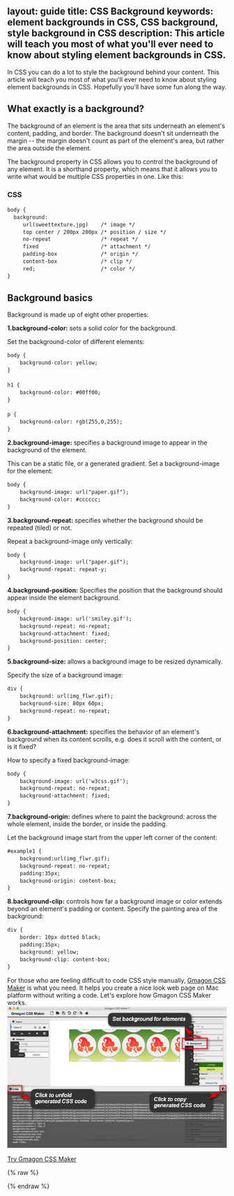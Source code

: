 layout: guide
title: CSS Background 
keywords: element backgrounds in CSS, CSS background, style background in CSS
description: This article will teach you most of what you'll ever need to know about styling element backgrounds in CSS.
---


In CSS you can do a lot to style the background behind your content. This article will teach you most of what you'll ever need to know about styling element backgrounds in CSS. Hopefully you'll have some fun along the way. 

## What exactly is a background?
The background of an element is the area that sits underneath an element's content, padding, and border. The background doesn't sit underneath the margin -- the margin doesn't count as part of the element's area, but rather the area outside the element.

The background property in CSS allows you to control the background of any element. It is a shorthand property, which means that it allows you to write what would be multiple CSS properties in one. Like this:

### CSS
```html
body {
  background:
     url(sweettexture.jpg)    /* image */
     top center / 200px 200px /* position / size */
     no-repeat                /* repeat */
     fixed                    /* attachment */
     padding-box              /* origin */
     content-box              /* clip */
     red;                     /* color */
}
```

## Background basics
Background is made up of eight other properties:

**1.background-color:** sets a solid color for the background.

Set the background-color of different elements: 

```html
body {
    background-color: yellow;
}

h1 {
    background-color: #00ff00;
}

p {
    background-color: rgb(255,0,255);
}
```

**2.background-image:** specifies a background image to appear in the background of the element. 

This can be a static file, or a generated gradient. 
Set a background-image for the <body> element:
```html
body {
    background-image: url("paper.gif");
    background-color: #cccccc;
}
```

**3.background-repeat:** specifies whether the background should be repeated (tiled) or not.

Repeat a background-image only vertically:
```html
body {
    background-image: url("paper.gif");
    background-repeat: repeat-y;
}
```

**4.background-position:** Specifies the position that the background should appear inside the element background.

```html
body { 
    background-image: url('smiley.gif');
    background-repeat: no-repeat;
    background-attachment: fixed;
    background-position: center; 
}
```
**5.background-size:** allows a background image to be resized dynamically.

Specify the size of a background image:
```html
div {
    background: url(img_flwr.gif);
    background-size: 80px 60px;
    background-repeat: no-repeat;
}
```

**6.background-attachment:** specifies the behavior of an element's background when its content scrolls, e.g. does it scroll with the content, or is it fixed?

How to specify a fixed background-image:
```html
body { 
    background-image: url('w3css.gif');
    background-repeat: no-repeat;
    background-attachment: fixed;
}
```

**7.background-origin:** defines where to paint the background: across the whole element, inside the border, or inside the padding.

Let the background image start from the upper left corner of the content:
```html
#example1 {
    background:url(img_flwr.gif);
    background-repeat: no-repeat;
    padding:35px;
    background-origin: content-box;
}
```

**8.background-clip:** controls how far a background image or color extends beyond an element's padding or content.
Specify the painting area of the background:
```html
div {
    border: 10px dotted black;
    padding:35px;
    background: yellow;
    background-clip: content-box;
}
```
For those who are feeling difficult to code CSS style manually, <a href="../../../products/store/gmagon_css_maker/" target="_blank" rel="nofollow me noopener noreferrer" >Gmagon CSS Maker</a> is what you need. It helps you create a nice look web page on Mac platform without writing a code. Let's explore how Gmagon CSS Maker works. 
![](img/css-background.png)

<p><a href="../../../products/store/gmagon_css_maker/" target="_blank" class="button padding20">Try Gmagon CSS Maker</a></p>

{% raw %}
<link rel="stylesheet" href="./css/page.common.css">
{% endraw %}


